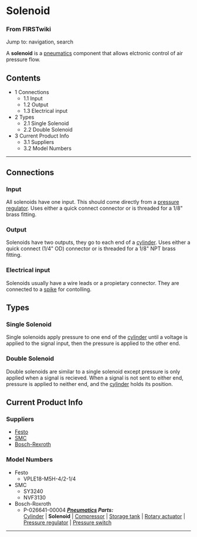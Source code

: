 # Solenoid

### From FIRSTwiki

Jump to: navigation, search

A **solenoid** is a [pneumatics](Pneumatics "Pneumatics" )
component that allows elctronic control of air pressure flow.

## Contents

  * 1 Connections
    * 1.1 Input
    * 1.2 Output
    * 1.3 Electrical input
  * 2 Types
    * 2.1 Single Solenoid
    * 2.2 Double Solenoid
  * 3 Current Product Info
    * 3.1 Suppliers
    * 3.2 Model Numbers  
---  
  

## Connections


### Input

All solenoids have one input. This should come directly from a [pressure
regulator](Pressure_regulator "Pressure regulator" ). Uses either a
quick connect connector or is threaded for a 1/8" brass fitting.


### Output

Solenoids have two outputs, they go to each end of a
[cylinder](Cylinder "Cylinder" ). Uses either a quick connect (1/4"
OD) connector or is threaded for a 1/8" NPT brass fitting.


### Electrical input

Solenoids usually have a wire leads or a propietary connector. They are
connected to a [spike](spike-relay) for contolling.


## Types


### Single Solenoid

Single solenoids apply pressure to one end of the
[cylinder](Cylinder "Cylinder" ) until a voltage is applied to the
signal input, then the pressure is applied to the other end.


### Double Solenoid

Double solenoids are similar to a single solenoid except pressure is only
applied when a signal is recieved. When a signal is not sent to either end,
pressure is applied to neither end, and the [cylinder](Cylinder
"Cylinder" ) holds its position.


## Current Product Info


### Suppliers

  * [Festo](http://www.festo.com "http://www.festo.com" )
  * [SMC](http://www.smcusa.com "http://www.smcusa.com" )
  * [Bosch-Rexroth](http://www.boschrexroth-us.com/ "http://www.boschrexroth-us.com/" )


### Model Numbers

  * Festo 
    * VPLE18-M5H-4/2-1/4 
  * SMC 
    * SY3240 
    * NVF3130 
  * Bosch-Roxroth 
    * P-026641-00004 
_**[Pneumatics](Pneumatics "Pneumatics" ) Parts:**_  
[Cylinder](Cylinder "Cylinder" ) | **Solenoid** |
[Compressor](Compressor "Compressor" ) | [Storage
tank](Storage_tank "Storage tank" ) | [Rotary
actuator](Rotary_actuator "Rotary actuator" ) | [Pressure
regulator](Pressure_regulator "Pressure regulator" ) | [Pressure
switch](Pressure_switch "Pressure switch" )  
---  
  
